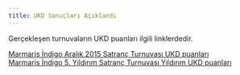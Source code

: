 ```yaml
---
title: UKD Sonuçları Açıklandı
---
```


Gerçekleşen turnuvaların UKD puanları ilgili linklerdedir.  

[Marmaris İndigo Aralık 2015 Satranç Turnuvası UKD puanları](http://ukd.tsf.org.tr/turnuvadurumu.php?t=hg&tid=7793)  
[Marmaris İndigo 5. Yıldırım Satranç Turnuvası Yıldırım UKD puanları](http://ukd.tsf.org.tr/turnuvadurumu.php?t=hguys&tid=15)  
